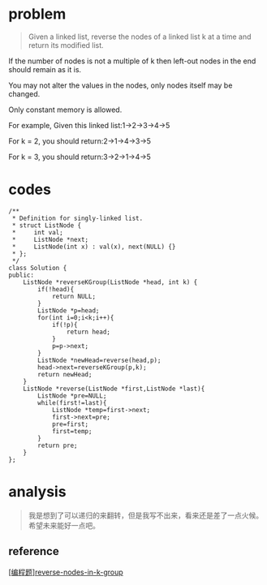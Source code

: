 # problem
>Given a linked list, reverse the nodes of a linked list k at a time and return its modified list.

If the number of nodes is not a multiple of k then left-out nodes in the end should remain as it is.

You may not alter the values in the nodes, only nodes itself may be changed.

Only constant memory is allowed.

For example,
Given this linked list:1->2->3->4->5

For k = 2, you should return:2->1->4->3->5

For k = 3, you should return:3->2->1->4->5

# codes
```
/**
 * Definition for singly-linked list.
 * struct ListNode {
 *     int val;
 *     ListNode *next;
 *     ListNode(int x) : val(x), next(NULL) {}
 * };
 */
class Solution {
public:
    ListNode *reverseKGroup(ListNode *head, int k) {
        if(!head){
            return NULL;
        }
        ListNode *p=head;
        for(int i=0;i<k;i++){
            if(!p){
                return head;
            }
            p=p->next;
        }
        ListNode *newHead=reverse(head,p);
        head->next=reverseKGroup(p,k);
        return newHead;
    }
    ListNode *reverse(ListNode *first,ListNode *last){
        ListNode *pre=NULL;
        while(first!=last){
            ListNode *temp=first->next;
            first->next=pre;
            pre=first;
            first=temp;
        }
        return pre;
    }
};
```

# analysis
>我是想到了可以递归的来翻转，但是我写不出来，看来还是差了一点火候。希望未来能好一点吧。

## reference
[[编程题]reverse-nodes-in-k-group][1]

[1]: https://www.nowcoder.com/questionTerminal/b49c3dc907814e9bbfa8437c251b028e